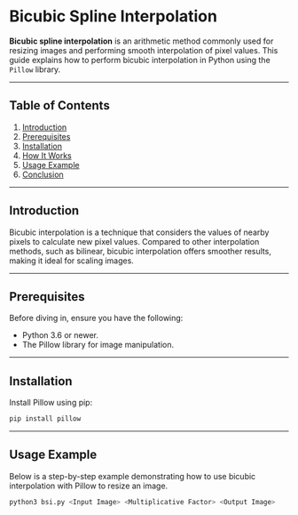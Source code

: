# Bicubic Spline Interpolation

**Bicubic spline interpolation** is an arithmetic method commonly used for resizing images and performing smooth interpolation of pixel values. This guide explains how to perform bicubic interpolation in Python using the `Pillow` library.

---

## Table of Contents
1. [Introduction](#introduction)
2. [Prerequisites](#prerequisites)
3. [Installation](#installation)
4. [How It Works](#how-it-works)
5. [Usage Example](#usage-example)
6. [Conclusion](#conclusion)

---

## Introduction

Bicubic interpolation is a technique that considers the values of nearby pixels to calculate new pixel values. Compared to other interpolation methods, such as bilinear, bicubic interpolation offers smoother results, making it ideal for scaling images.

---

## Prerequisites

Before diving in, ensure you have the following:
- Python 3.6 or newer.
- The Pillow library for image manipulation.

---

## Installation

Install Pillow using pip:
```bash
pip install pillow
```
---


## Usage Example

Below is a step-by-step example demonstrating how to use bicubic interpolation with Pillow to resize an image.

```bash
python3 bsi.py <Input Image> <Multiplicative Factor> <Output Image>
```



